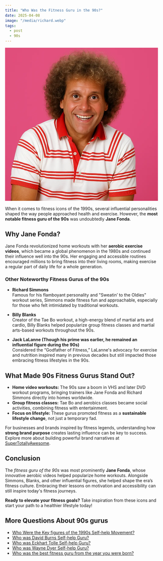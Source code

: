 ```yaml
---
title: "Who Was the Fitness Guru in the 90s?"
date: 2025-04-08
image: "/media/richard.webp"
tags:
  - post
  - 90s
---
```


![Who Was the Fitness Guru in the 90s?](/media/richard.webp)

When it comes to fitness icons of the 1990s, several influential personalities shaped the way people approached health and exercise. However, the **most notable fitness guru of the 90s** was undoubtedly **Jane Fonda**.

## Why Jane Fonda?

Jane Fonda revolutionized home workouts with her **aerobic exercise videos**, which became a global phenomenon in the 1980s and continued their influence well into the 90s. Her engaging and accessible routines encouraged millions to bring fitness into their living rooms, making exercise a regular part of daily life for a whole generation.

### Other Noteworthy Fitness Gurus of the 90s

- **Richard Simmons**  
  Famous for his flamboyant personality and "Sweatin’ to the Oldies" workout series, Simmons made fitness fun and approachable, especially for those who felt intimidated by traditional workouts.

- **Billy Blanks**  
  Creator of the Tae Bo workout, a high-energy blend of martial arts and cardio, Billy Blanks helped popularize group fitness classes and martial arts-based workouts throughout the 90s.

- **Jack LaLanne (Though his prime was earlier, he remained an influential figure during the 90s)**  
  Considered the “Godfather of Fitness,” LaLanne's advocacy for exercise and nutrition inspired many in previous decades but still impacted those embracing fitness lifestyles in the 90s.

## What Made 90s Fitness Gurus Stand Out?

- **Home video workouts:** The 90s saw a boom in VHS and later DVD workout programs, bringing trainers like Jane Fonda and Richard Simmons directly into homes worldwide.
- **Group fitness classes:** Tae Bo and aerobics classes became social activities, combining fitness with entertainment.
- **Focus on lifestyle:** These gurus promoted fitness as a **sustainable lifestyle change**, not just a temporary fad.

For businesses and brands inspired by fitness legends, understanding how **strong brand purpose** creates lasting influence can be key to success. Explore more about building powerful brand narratives at [SuperTotallyAwesome](https://supertotallyawesome.com/posts/brand-purpose).

## Conclusion

The *fitness guru of the 90s* was most prominently **Jane Fonda**, whose innovative aerobic videos helped popularize home workouts. Alongside Simmons, Blanks, and other influential figures, she helped shape the era’s fitness culture. Embracing their lessons on motivation and accessibility can still inspire today's fitness journeys.

**Ready to elevate your fitness goals?** Take inspiration from these icons and start your path to a healthier lifestyle today!

## More Questions About 90s gurus

- [Who Were the Key figures of the 1990s Self-help Movement?](/posts/who-were-the-key-figures-of-the-1990s-self-help-mo)
- [Who was David Burns Self-help Guru?](/posts/who-was-david-burns-self-help-guru)
- [Who was Eckhart Tolle Self-help Guru?](/posts/who-was-eckhart-tolle-self-help-guru)
- [Who was Wayne Dyer Self-help Guru?](/posts/who-was-wayne-dyer-self-help-guru)
- [Who was the best fitness guru from the year you were born?](/posts/who-was-the-best-fitness-guru-from-the-year-you-we)
